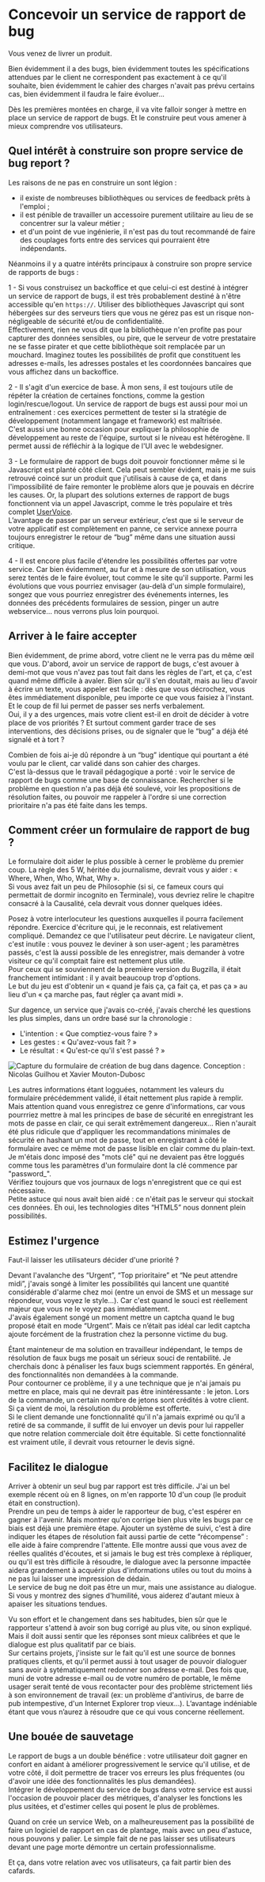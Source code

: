 # Concevoir un service de rapport de bug

Vous venez de livrer un produit.

Bien évidemment il a des bugs, bien évidemment toutes les spécifications attendues par le client ne correspondent pas exactement à ce qu'il souhaite, bien évidemment le cahier des charges n'avait pas prévu certains cas, bien évidemment il faudra le faire évoluer…

Dès les premières montées en charge, il va vite falloir songer à mettre en place un service de rapport de bugs. Et le construire peut vous amener à mieux comprendre vos utilisateurs.

## Quel intérêt à construire son propre service de bug report ?

Les raisons de ne pas en construire un sont légion :

- il existe de nombreuses bibliothèques ou services de feedback prêts à l'emploi ; 
- il est pénible de travailler un accessoire purement utilitaire au lieu de se concentrer sur la valeur métier ; 
- et d'un point de vue ingénierie, il n'est pas du tout recommandé de faire des couplages forts entre des services qui pourraient être indépendants.

Néanmoins il y a quatre intérêts principaux à construire son propre service de rapports de bugs :

1 - Si vous construisez un backoffice et que celui-ci est destiné à intégrer un service de rapport de bugs, il est très probablement destiné à n'être accessible qu'en ```https://```. Utiliser des bibliothèques Javascript qui sont hébergées sur des serveurs tiers que vous ne gérez pas est un risque non-négligeable de sécurité et/ou de confidentialité.   
Effectivement, rien ne vous dit que la bibliothèque n'en profite pas pour capturer des données sensibles, ou pire, que le serveur de votre prestataire ne se fasse pirater et que cette bibliothèque soit remplacée par un mouchard. Imaginez toutes les possibilités de profit que constituent les adresses e-mails, les adresses postales et les coordonnées bancaires que vous affichez dans un backoffice.

2 - Il s'agit d'un exercice de base. À mon sens, il est toujours utile de répéter la création de certaines fonctions, comme la gestion login/rescue/logout. Un service de rapport de bugs est aussi pour moi un entraînement : ces exercices permettent de tester si la stratégie de développement (notamment langage et framework) est maîtrisée.   
C'est aussi une bonne occasion pour expliquer la philosophie de développement au reste de l'équipe, surtout si le niveau est hétérogène. Il permet aussi de réfléchir à la logique de l'UI avec le webdesigner.

3 - Le formulaire de rapport de bugs doit pouvoir fonctionner même si le Javascript est planté côté client. Cela peut sembler évident, mais je me suis retrouvé coincé sur un produit que j'utilisais à cause de ça, et dans l'impossibilité de faire remonter le problème alors que je pouvais en décrire les causes. Or, la plupart des solutions externes de rapport de bugs fonctionnent via un appel Javascript, comme le très populaire et très complet [UserVoice](https://www.uservoice.com/widget/).   
L’avantage de passer par un serveur extérieur, c’est que si le serveur de votre applicatif est complètement en panne, ce service annexe pourra toujours enregistrer le retour de “bug” même dans une situation aussi critique.

4 - Il est encore plus facile d'étendre les possibilités offertes par votre service. Car bien évidemment, au fur et à mesure de son utilisation, vous serez tentés de le faire évoluer, tout comme le site qu'il supporte. Parmi les évolutions que vous pourriez envisager (au-delà d'un simple formulaire), songez que vous pourriez enregistrer des événements internes, les données des précédents formulaires de session, pinger un autre webservice… nous verrons plus loin pourquoi.

## Arriver à le faire accepter

Bien évidemment, de prime abord, votre client ne le verra pas du même œil que vous. D'abord, avoir un service de rapport de bugs, c'est avouer à demi-mot que vous n'avez pas tout fait dans les règles de l'art, et ça, c'est quand même difficile à avaler. Bien sûr qu'il s'en doutait, mais au lieu d'avoir à écrire un texte, vous appeler est facile : dès que vous décrochez, vous êtes immédiatement disponible, peu importe ce que vous faisiez à l'instant. Et le coup de fil lui permet de passer ses nerfs verbalement.   
Oui, il y a des urgences, mais votre client est-il en droit de décider à votre place de vos priorités ? Et surtout comment garder trace de ses interventions, des décisions prises, ou de signaler que le “bug” a déjà été signalé et à tort ?

Combien de fois ai-je dû répondre à un “bug” identique qui pourtant a été voulu par le client, car validé dans son cahier des charges.   
C'est là-dessus que le travail pédagogique a porté : voir le service de rapport de bugs comme une base de connaissance. Rechercher si le problème en question n'a pas déjà été soulevé, voir les propositions de résolution faites, ou pouvoir me rappeler à l'ordre si une correction prioritaire n'a pas été faite dans les temps.

## Comment créer un formulaire de rapport de bug ?

Le formulaire doit aider le plus possible à cerner le problème du premier coup. La règle des 5 W, héritée du journalisme, devrait vous y aider : « Where,  When,  Who,  What, Why ».   
Si vous avez fait un peu de Philosophie (si si, ce fameux cours qui permettait de dormir incognito en Terminale), vous devriez relire le chapitre consacré à la Causalité, cela devrait vous donner quelques idées.

Posez à votre interlocuteur les questions auxquelles il pourra facilement répondre. Exercice d'écriture qui, je le reconnais, est relativement compliqué. Demandez ce que l'utilisateur peut décrire. Le navigateur client, c'est inutile : vous pouvez le deviner à son user-agent ; les paramètres passés, c'est là aussi possible de les enregistrer, mais demander à votre visiteur ce qu'il comptait faire est nettement plus utile.   
Pour ceux qui se souviennent de la première version du Bugzilla, il était franchement intimidant : il y avait beaucoup trop d'options.   
Le but du jeu est d'obtenir un « quand je fais ça, ça fait ça, et pas ça » au lieu d'un « ça marche pas, faut régler ça avant midi ».

Sur dagence, un service que j'avais co-créé, j'avais cherché les questions les plus simples, dans un ordre basé sur la chronologie :

- L'intention :  « Que comptiez-vous faire ? »
- Les gestes : « Qu'avez-vous fait ? »
- Le résultat :  « Qu'est-ce qu'il s'est passé ? »

![Capture du formulaire de création de bug dans dagence. Conception : Nicolas Guilhou et Xavier Mouton-Dubosc](1312-BugReport-1.png)

Les autres informations étant logguées, notamment les valeurs du formulaire précédemment validé, il était nettement plus rapide à remplir. Mais attention quand vous enregistrez ce genre d'informations, car vous pourrriez mettre à mal les principes de base de sécurité en enregistrant les mots de passe en clair, ce qui serait extrêmement dangereux… Rien n'aurait été plus ridicule que d'appliquer les recommandations minimales de sécurité en hashant un mot de passe, tout en enregistrant à côté le formulaire avec ce même mot de passe lisible en clair comme du plain-text.   
Je m'étais donc imposé des "mots clé" qui ne devaient pas être loggués comme tous les paramètres d'un formulaire dont la clé commence par "password_".   
Vérifiez toujours que vos journaux de logs n'enregistrent que ce qui est nécessaire.   
Petite astuce qui nous avait bien aidé : ce n'était pas le serveur qui stockait ces données. Eh oui, les technologies dites “HTML5” nous donnent plein possibilités.

## Estimez l'urgence

Faut-il laisser les utilisateurs décider d'une priorité ?

Devant l'avalanche des “Urgent”, “Top prioritaire” et “Ne peut attendre midi”, j'avais songé à limiter les possibilités qui lancent une quantité considérable d'alarme chez moi (entre un envoi de SMS et un message sur répondeur, vous voyez le style…). Car c'est quand le souci est réellement majeur que vous ne le voyez pas immédiatement.   
J'avais également songé un moment mettre un captcha quand le bug proposé était en mode “Urgent”. Mais ce n’était pas idéal car ledit captcha ajoute forcément de la frustration chez la personne victime du bug.

Étant mainteneur de ma solution en travailleur indépendant, le temps de résolution de faux bugs me posait un sérieux souci de rentabilité. Je cherchais donc à pénaliser les faux bugs sciemment rapportés. En général, des fonctionnalités non demandées à la commande.   
Pour contourner ce problème, il y a une technique que je n'ai jamais pu mettre en place, mais qui ne devrait pas être inintéressante : le jeton. Lors de la commande, un certain nombre de jetons sont crédités à votre client.   
Si ça vient de moi, la résolution du problème est offerte.   
Si le client demande une fonctionnalité qu'il n'a jamais exprimé ou qu’il a retiré de sa commande, il suffit de lui envoyer un devis pour lui rappeller que notre relation commerciale doit être équitable. Si cette fonctionnalité est vraiment utile, il devrait vous retourner le devis signé.

## Facilitez le dialogue

Arriver à obtenir un seul bug par rapport est très difficile. J'ai un bel exemple récent où en 8 lignes, on m'en rapporte 10 d'un coup (le produit était en construction).    
Prendre un peu de temps à aider le rapporteur de bug, c'est espérer en gagner à l'avenir. Mais montrer qu'on corrige bien plus vite les bugs par ce biais est déjà une première étape. Ajouter un système de suivi, c'est à dire indiquer les étapes de résolution fait aussi partie de cette “récompense” : elle aide à faire comprendre l'attente. Elle montre aussi que vous avez de réelles qualités d'écoutes, et si jamais le bug est très complexe à répliquer, ou qu'il est très difficile à résoudre, le dialogue avec la personne impactée aidera grandement à acquérir plus d'informations utiles ou tout du moins à ne pas lui laisser une impression de dédain.   
Le service de bug ne doit pas être un mur, mais une assistance au dialogue. Si vous y montrez des signes d'humilité, vous aiderez d'autant mieux à apaiser les situations tendues.

Vu son effort et le changement dans ses habitudes, bien sûr que le rapporteur s'attend à avoir son bug corrigé au plus vite, ou sinon expliqué. Mais il doit aussi sentir que les réponses sont mieux calibrées et que le dialogue est plus qualitatif par ce biais.   
Sur certains projets, j'insiste sur le fait qu'il est une source de bonnes pratiques clients, et qu'il permet aussi à tout usager de pouvoir dialoguer sans avoir à sytématiquement redonner son adresse e-mail. Des fois que, muni de votre adresse e-mail ou de votre numéro de portable, le même usager serait tenté de vous recontacter pour des problème strictement liés à son environnement de travail (ex: un problème d'antivirus, de barre de pub intempestive, d'un Internet Explorer trop vieux…). L’avantage indéniable étant que vous n’aurez à résoudre que ce qui vous concerne réellement.

## Une bouée de sauvetage

Le rapport de bugs a un double bénéfice : votre utilisateur doit gagner en confort en aidant à améliorer progressivement le service qu'il utilise, et de votre côté, il doit permettre de tracer vos erreurs les plus fréquentes (ou d'avoir une idée des fonctionnalités les plus demandées).   
Intégrer le développement du service de bugs dans votre service est aussi l'occasion de pouvoir placer des métriques, d'analyser les fonctions les plus usitées, et d'estimer celles qui posent le plus de problèmes.

Quand on crée un service Web, on a malheureusement pas la possibilité de faire un logiciel de rapport en cas de plantage, mais avec un peu d'astuce, nous pouvons y palier. Le simple fait de ne pas laisser ses utilisateurs devant une page morte démontre un certain professionnalisme.

Et ça, dans votre relation avec vos utilisateurs, ça fait partir bien des cafards.

